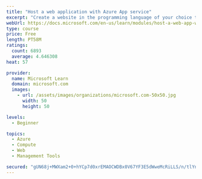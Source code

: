 ```yaml
---
title: "Host a web application with Azure App service"
excerpt: "Create a website in the programming language of your choice through the hosted web app platform in Azure App Service."
webUrl: https://docs.microsoft.com/en-us/learn/modules/host-a-web-app-with-azure-app-service/
type: course
price: Free
length: PT58M
ratings:
  count: 6893
  average: 4.646308
heat: 57

provider:
  name: Microsoft Learn
  domain: microsoft.com
  images:
    - url: /assets/images/organizations/microsoft.com-50x50.jpg
      width: 50
      height: 50

levels:
  - Beginner

topics:
  - Azure
  - Compute
  - Web
  - Management Tools

secured: "gUN68j+MWXam2+0+hYCp7d0xrEMAOCWDBx0V67YF3E5dWweMcRiLLS/n/tlYnV6va/OJQOEasJOIWvd+ZmAgHw3Mih5z1lIIv+4FkUNhdvXOF8/oF+PlU8QjWYbrHUZPPKVyVNeNH3OFJy4S5GC2wmjQujFbVuLiJfUrsvszqPPFzK/q52ovfwkxztjo2eaPubPzOcZ9MY4tLCbeyR24/CCQCCfiHmV640+uZquv+7/iT489zBMzr1fcAvCJbrn2m0b/ZfJOl28PBxcacG9Cj8oWpK2UVnukYHThzq6C7OUs7jAuLe8y70BdQ87PQzL0ZObaYaQxtNxf47hJP1E6edPZJZo80BhUJnh8H6fj89oxmyw3V5g+OIvdFHy9GEMIycSeePMtcYnXNeKQchM1bo4ucEvRiHeMAwNGOs/jg2s=;KWy1+1LcJDTnlWc8HlBWOw=="
---
```


